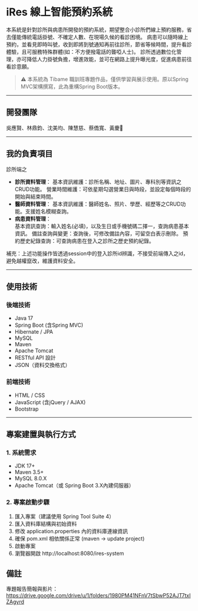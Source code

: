 # iRes 線上智能預約系統

本系統是針對診所與病患所開發的預約系統，期望整合小診所們線上預約服務，省去僅能傳統電話掛號、不確定人數、在現場久候的看診困境。 病患可以隨時線上預約，並看見即時叫號，收到即將到號通知再前往診所，節省等候時間，提升看診體驗，且可服務特殊群體(如：不方便撥電話的聾啞人士)。 診所透過數位化管理，亦可降低人力掛號負擔，增進效能，並可在網路上提升曝光度，促進病患前往看診意願。

> ⚠️ 本系統為 Tibame 職訓班專題作品，僅供學習與展示使用。原以Spring MVC架構撰寫，此為重構Spring Boot版本。

---

## 開發團隊
吳應賢、林鼎鈞、沈美均、陳慧慈、蔡僑寬、黃慶𪰧

---

## 我的負責項目
診所端之
-  **診所資料管理**：
  基本資訊維護：診所名稱、地址、圖片、專科別等資訊之CRUD功能。
  營業時間維護：可依星期勾選營業日與時段，並設定每個時段的開始與結束時間。
-  **醫師資料管理**：
  基本資訊維護：醫師姓名、照片、學歷、經歷等之CRUD功能。支援姓名模糊查詢。
-  **病患資料管理**：  
  基本資訊查詢：輸入姓名(必填)，以及生日或手機號碼二擇一，查詢病患基本資訊。
  備註查詢與變更：查詢後，可修改備註內容，可留空白表示刪除。
  預約歷史紀錄查詢：可查詢病患在登入之診所之歷史預約紀錄。
  
補充：上述功能操作皆透過session中的登入診所id辨識，不接受前端傳入之id，避免越權竄改，維護資料安全。

---

## 使用技術

### 後端技術
- Java 17
- Spring Boot (含Spring MVC)
- Hibernate / JPA  
- MySQL  
- Maven  
- Apache Tomcat
- RESTful API 設計
- JSON（資料交換格式）

### 前端技術
- HTML / CSS  
- JavaScript (含jQuery / AJAX)
- Bootstrap

---

## 專案建置與執行方式

### 1. 系統需求
- JDK 17+
- Maven 3.5+
- MySQL 8.0.X
- Apache Tomcat（或 Spring Boot 3.X內建伺服器）

### 2. 專案啟動步驟
1. 匯入專案（建議使用 Spring Tool Suite 4）
2. 匯入資料庫結構與初始資料
3. 修改 application.properties 內的資料庫連線資訊
4. 確保 pom.xml 相依關係正常 (maven → update project)
5. 啟動專案
6. 瀏覽器開啟 http://localhost:8080/ires-system

## 備註
專題報告簡報與影片：
https://drive.google.com/drive/u/1/folders/1980PM41NFnV7tSbwP52AJT7txIZAgyrd

